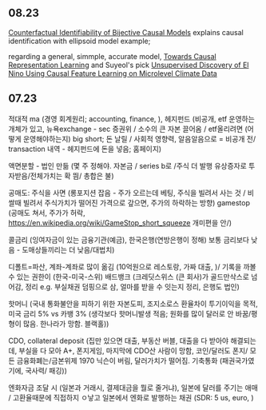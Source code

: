 ## 08.23
[Counterfactual Identifiability of Bijective Causal Models](https://arxiv.org/pdf/2302.02228.pdf) explains causal identification with ellipsoid model example; 

regarding a general, simmple, accurate model, [Towards Causal Representation Learning](https://arxiv.org/abs/2102.11107) and Suyeol's pick  [Unsupervised Discovery of El Nino Using Causal Feature Learning on Microlevel Climate Data ](https://arxiv.org/abs/1605.09370)

## 07.23
적대적 ma (경영 회계원리; accounting, finance, ), 헤지펀드 (비공개, etf 운영하는 개체가 있고, 뉴욕exchange - sec 증권위 / 소수의 큰 자본 끌어옴 / etf올리려면 (어떻게 운영해야하는지) big short; 돈 날릴 / 사회적 영향력, 알음알음으로 = 비공개 전/ transaction 내역 - 헤지펀드에 돈을 넣음; 홈페이지)

액면분할 - 법인 만듦 (몇 주 정해야. 자본금 / series b로 /주식 더 발행 유상증자로 투자받음/전체가치는 확 띔/ 총합은 불)

공매도: 주식을 사면 (롱포지션 잡음 - 주가 오르는데 베팅, 주식을 빌려서 사는 것 / 비쌀때 빌려서 주식가치가 떨어진 가격으로 갚으면, 주가의 하락하는 방향) gamestop (공매도 쳐서, 주가가 허락, https://en.wikipedia.org/wiki/GameStop_short_squeeze 개미편을 안/)

콜금리 (잉여자금이 있는 금융기관(예금), 한국은행(연방은행이 정해) 보통 금리보다 낮음 - 도매상들끼리는 더 낮음/대법치)

디폴트=파산, 계좌-계좌로 많이 옮김 (10억원으로 레스토랑, 가짜 대출, )/ 기록을 까볼수 있는 권한이 (한국-미국-스위)
배드뱅크 (크레딧스위스 (큰 회사)가 골드만삭스로 넘어감, 정리 e.g. 부실채권 덤핑으로 삼, 얼마를 받을 수 잇는지 정리, 은행도 법인)

핫머니 (국내 통화불안을 피하기 위한 자본도피, 조지소로스 환율차이 투기이익을 목적, 미국 금리 5% vs 카뱅 3% (생각보다 핫머니발생 적음; 원화를 많이 달러로 안 바꿈/평형이 많음. 한나라가 망함. 블랙홀))

CDO, collateral deposit (집만 있으면 대출, 부동산 버블, 대출을 다 받아야 해결되는데, 부실을 다 모아 A+, 폰지게임, 마지막에 CDO산 사람이 망함, 코인/달러도 폰지/ 모든 금융화폐는/금본위제 1970 닉슨이 버림, 달러가치가 떨어짐. 기축통화 (패권국가였기에, 국사력/ 패깅))

엔화자금 조달 시 (일본과 거래시, 결제대금을 뭘로 줄거냐), 일본에 달러를 주기는 애매 / 고환율때문에 직접하지 ㅇ낳고 일본에서 엔화로 발행하는 채권 (SDR: 5 us, euro, )